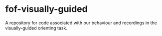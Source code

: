 # fof-visually-guided
A repository for code associated with our behaviour and recordings in the visually-guided orienting task.
